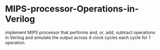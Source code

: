 # MIPS-processor-Operations-in-Verilog
implement MIPS processor that performs and, or, add, subtract operations in Verilog and simulate the output across 4 clock cycles each cycle for 1 operation.
